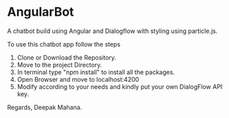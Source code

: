 # AngularBot

A chatbot build using Angular and Dialogflow with styling using particle.js.

To use this chatbot app follow the steps

1) Clone or Download the Repository.
2) Move to the project Directory.
3) In terminal type "npm install" to install all the packages.
4) Open Browser and move to localhost:4200
5) Modify according to your needs and kindly put your own DialogFlow API key.

Regards, Deepak Mahana.
